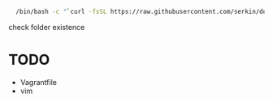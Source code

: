 

```bash
  /bin/bash -c "`curl -fsSL https://raw.githubusercontent.com/serkin/dotfiles/master/install.sh `"
```

check folder existence 

# TODO
- Vagrantfile
- vim
